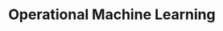 ---
title: 'Operational Machine Learning' 
acronym: OPML
type: GL - Tier 2
webpage: https://www.kdnuggets.com/2018/04/operational-machine-learning-successful-mlops.html
---